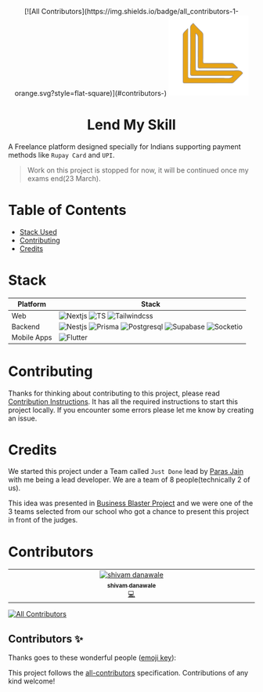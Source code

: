 <p align="center">
<!-- ALL-CONTRIBUTORS-BADGE:START - Do not remove or modify this section -->
[![All Contributors](https://img.shields.io/badge/all_contributors-1-orange.svg?style=flat-square)](#contributors-)
<!-- ALL-CONTRIBUTORS-BADGE:END -->
<img src="./assets/lms-logo.png" />
</p>

<h1 align="center">
 Lend My Skill
</h1>


A Freelance platform designed specially for Indians supporting payment methods like `Rupay Card` and `UPI`.

> Work on this project is stopped for now, it will be continued once my exams end(23 March). 

# Table of Contents

- [Stack Used](#stack)
- [Contributing](#contributing)
- [Credits](#credits)

# Stack 

|  Platform | Stack |
|-----------|-------|
|  Web |         ![Nextjs](https://img.shields.io/badge/next.js-000000?style=for-the-badge&logo=nextdotjs&logoColor=white) ![TS](https://img.shields.io/badge/TypeScript-007ACC?style=for-the-badge&logo=typescript&logoColor=white) ![Tailwindcss](https://img.shields.io/badge/Tailwind_CSS-38B2AC?style=for-the-badge&logo=tailwind-css&logoColor=white)  |
|   Backend  |  ![Nestjs](https://img.shields.io/badge/nestjs-E0234E?style=for-the-badge&logo=nestjs&logoColor=white) ![Prisma](https://img.shields.io/badge/Prisma-3982CE?style=for-the-badge&logo=Prisma&logoColor=white) ![Postgresql](https://img.shields.io/badge/PostgreSQL-316192?style=for-the-badge&logo=postgresql&logoColor=white) ![Supabase](https://img.shields.io/badge/Supabase-181818?style=for-the-badge&logo=supabase&logoColor=white) ![Socketio](https://img.shields.io/badge/Socket.io-010101?&style=for-the-badge&logo=Socket.io&logoColor=white)   |
| Mobile Apps | ![Flutter](https://img.shields.io/badge/Flutter-02569B?style=for-the-badge&logo=flutter&logoColor=white)  |



# Contributing

Thanks for thinking about contributing to this project, please read [Contribution Instructions](/CONTRIBUTING.md). It has all the required instructions to start this project locally. If you encounter some errors please let me know by creating an issue.

# Credits

We started this project under a Team called `Just Done` lead by [Paras Jain](https://github.com/paras3048/) with me being a lead developer. We are a team of 8 people(technically 2 of us). 

This idea was presented in [Business Blaster Project](https://thebusinessblasters.in/) and we were one of the 3 teams selected from our school who got a chance to present this project in front of the judges. 

# Contributors

<!-- ALL-CONTRIBUTORS-LIST:START - Do not remove or modify this section -->
<!-- prettier-ignore-start -->
<!-- markdownlint-disable -->
<table>
  <tbody>
    <tr>
      <td align="center" valign="top" width="14.28%"><a href="https://github.com/shivam1317"><img src="https://avatars.githubusercontent.com/u/70281451?v=4?s=100" width="100px;" alt="shivam danawale"/><br /><sub><b>shivam danawale</b></sub></a><br /><a href="https://github.com/PhantomKnight287/lend-my-skill/commits?author=shivam1317" title="Code">💻</a></td>
    </tr>
  </tbody>
</table>

<!-- markdownlint-restore -->
<!-- prettier-ignore-end -->

<!-- ALL-CONTRIBUTORS-LIST:END -->


[![All Contributors](https://img.shields.io/github/all-contributors/phantomknight287/lend-my-skill?color=ee8449&style=flat-square)](#contributors)
## Contributors ✨

Thanks goes to these wonderful people ([emoji key](https://allcontributors.org/docs/en/emoji-key)):

<!-- ALL-CONTRIBUTORS-LIST:START - Do not remove or modify this section -->
<!-- prettier-ignore-start -->
<!-- markdownlint-disable -->
<!-- markdownlint-restore -->
<!-- prettier-ignore-end -->
<!-- ALL-CONTRIBUTORS-LIST:END -->

This project follows the [all-contributors](https://github.com/all-contributors/all-contributors) specification. Contributions of any kind welcome!